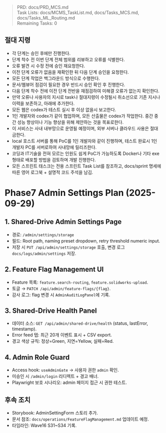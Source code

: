> PRD: docs/PRD_MCS.md  
> Task Lists: docs/MCMS_TaskList.md, docs/Tasks_MCS.md, docs/Tasks_ML_Routing.md  
> Remaining Tasks: 0

## 절대 지령
- 각 단계는 승인 후에만 진행한다.
- 단계 착수 전 이번 단계 전체 범위를 리뷰하고 오류를 식별한다.
- 오류 발견 시 수정 전에 승인 재요청한다.
- 이전 단계 오류가 없음을 재확인한 뒤 다음 단계 승인을 요청한다.
- 모든 단계 작업은 백그라운드 방식으로 수행한다.
- 문서/웹뷰어 점검이 필요한 경우 반드시 승인 확인 후 진행한다.
- 다음 단계 착수 전에 이전 단계 전반을 재점검하여 미해결 오류가 없는지 확인한다.
- 만약 오류나 사용자의 지시로 task나 절대지령이 수정될시 취소선으로 기존 지시나 이력을 보존하고, 아래에 추가한다.
- 모든 웹은 codex가 테스트 실시 후 이상 없을시 보고한다.
- 1인 개발자와 codex가 같이 협업하며, 모든 산출물은 codex가 작업한다. 중간 중간 성능 향상이나 기능 향상을 위해 제안하는 것을 목표로한다.
- 이 서비스는 사내 내부망으로 운영될 예정이며, 외부 서버나 클라우드 사용은 절대 금한다.
- local 호스트 서버를 통해 PoC를 1인 개발자와 같이 진행하며, 테스트 완료시 1인 개발자 PC를 서버로하여 사내망에 릴리즈한다.
- 코딩과 IT기술을 전혀 모르는 인원도 쉽게 PoC가 가능하도록 Docker나 기타 exe 형태로 배포할 방법을 검토하며 개발 진행한다.
- 모든 스프린트 태스크는 전용 스프린트 Task List를 참조하고, docs/sprint 명세에 따른 영어 로그북 + 설명적 코드 주석을 남김.
# Phase7 Admin Settings Plan (2025-09-29)

## 1. Shared-Drive Admin Settings Page
- 경로: `/admin/settings/storage`
- 필드: Root path, naming preset dropdown, retry threshold numeric input.
- 저장 시 `PUT /api/admin/settings/storage` 호출, 변경 로그 `docs/logs/admin/settings` 저장.

## 2. Feature Flag Management UI
- Feature 목록: `feature.search-routing`, `feature.solidworks-upload`.
- 토글 → `PATCH /api/admin/feature-flags/{flag}`.
- 감사 로그: flag 변경 시 `AdminAuditLogPanel`에 기록.

## 3. Shared-Drive Health Panel
- 데이터 소스: `GET /api/admin/shared-drive/health` (status, lastError, timestamp).
- Error feed 탭: 최근 20개 이벤트 표시 + CSV export.
- 경고 색상 규칙: 정상=Green, 지연=Yellow, 실패=Red.

## 4. Admin Role Guard
- Access hook: `useAdminGate` → 사용자 권한 `admin` 확인.
- 미승인 시 `/admin/login` 리디렉트 + 경고 배너.
- Playwright 보호 시나리오: admin 페이지 접근 시 권한 테스트.

## 후속 조치
- Storybook: AdminSettingForm 스토리 추가.
- 문서 참조: `docs/operations/FeatureFlagManagement.md` 업데이트 예정.
- 타임라인: Wave16 S31~S34 기록.

